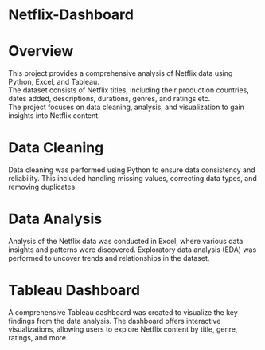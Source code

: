 # Netflix-Dashboard
# Overview   
This project provides a comprehensive analysis of Netflix data using Python, Excel, and Tableau.   
The dataset consists of Netflix titles, including their production countries, dates added, descriptions, durations,  genres, and ratings etc.    
The project focuses on data cleaning, analysis, and visualization to gain insights into Netflix content.   

# Data Cleaning    
Data cleaning was performed using Python to ensure data consistency and reliability. This included handling missing values, correcting data types, and removing duplicates.     

# Data Analysis     
Analysis of the Netflix data was conducted in Excel, where various data insights and patterns were discovered. Exploratory data analysis (EDA) was performed to uncover trends and relationships in the dataset.    

# Tableau Dashboard     
A comprehensive Tableau dashboard was created to visualize the key findings from the data analysis. The dashboard offers interactive visualizations, allowing users to explore Netflix content by title, genre, ratings, and more.   
